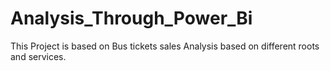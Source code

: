 # Analysis_Through_Power_Bi
This Project is based on Bus tickets sales Analysis based on different roots and services.
